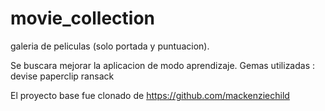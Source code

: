 # movie_collection
galeria de peliculas (solo portada y puntuacion).

Se buscara mejorar la aplicacion de modo aprendizaje.
Gemas utilizadas :
  devise 
  paperclip 
  ransack
  
El proyecto base fue clonado de https://github.com/mackenziechild
